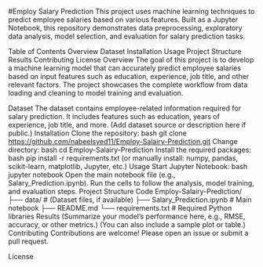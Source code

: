 #Employ Salary Prediction
This project uses machine learning techniques to predict employee salaries based on various features. Built as a Jupyter Notebook, this repository demonstrates data preprocessing, exploratory data analysis, model selection, and evaluation for salary prediction tasks.

Table of Contents
Overview
Dataset
Installation
Usage
Project Structure
Results
Contributing
License
Overview
The goal of this project is to develop a machine learning model that can accurately predict employee salaries based on input features such as education, experience, job title, and other relevant factors. The project showcases the complete workflow from data loading and cleaning to model training and evaluation.

Dataset
The dataset contains employee-related information required for salary prediction.
It includes features such as education, years of experience, job title, and more.
(Add dataset source or description here if public.)
Installation
Clone the repository:
bash
git clone https://github.com/nabeelsyed11/Employ-Salairy-Prediction.git
Change directory:
bash
cd Employ-Salairy-Prediction
Install the required packages:
bash
pip install -r requirements.txt
(or manually install: numpy, pandas, scikit-learn, matplotlib, Jupyter, etc.)
Usage
Start Jupyter Notebook:
bash
jupyter notebook
Open the main notebook file (e.g., Salary_Prediction.ipynb).
Run the cells to follow the analysis, model training, and evaluation steps.
Project Structure
Code
Employ-Salairy-Prediction/
├── data/                   # (Dataset files, if available)
├── Salary_Prediction.ipynb # Main notebook
├── README.md
└── requirements.txt        # Required Python libraries
Results
(Summarize your model’s performance here, e.g., RMSE, accuracy, or other metrics.)
(You can also include a sample plot or table.)
Contributing
Contributions are welcome! Please open an issue or submit a pull request.

License
